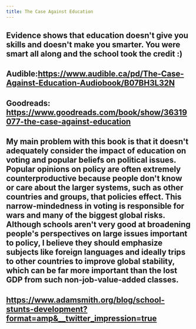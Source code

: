 ```yaml
---
title: The Case Against Education
---
```


## Evidence shows that education doesn't give you skills and doesn't make you smarter. You were smart all along and the school took the credit :)

## Audible:https://www.audible.ca/pd/The-Case-Against-Education-Audiobook/B07BH3L32N

## Goodreads: https://www.goodreads.com/book/show/36319077-the-case-against-education

## My main problem with this book is that it doesn't adequately consider the impact of education on voting and popular beliefs on political issues. Popular opinions on policy are often extremely counterproductive because people don't know or care about the larger systems, such as other countries and groups, that policies effect. This narrow-mindedness in voting is responsible for wars and many of the biggest global risks. Although schools aren't very good at broadening people's perspectives on large issues important to policy, I believe they should emphasize subjects like foreign languages and ideally trips to other countries to improve global stability, which can be far more important than the lost GDP from such non-job-value-added classes.

## https://www.adamsmith.org/blog/school-stunts-development?format=amp&__twitter_impression=true
